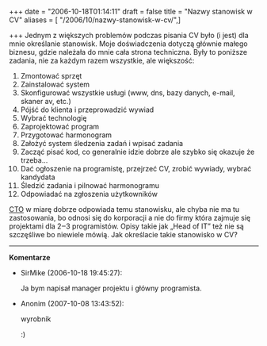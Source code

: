 +++
date = "2006-10-18T01:14:11"
draft = false
title = "Nazwy stanowisk w CV"
aliases = [ "/2006/10/nazwy-stanowisk-w-cv/",]

+++
Jednym z większych problemów podczas pisania CV było (i jest) dla mnie
określanie stanowisk. Moje doświadczenia dotyczą głównie małego biznesu, gdzie
należała do mnie cała strona techniczna. Były to poniższe zadania, nie za
każdym razem wszystkie, ale większość:

  1. Zmontować sprzęt
  2. Zainstalować system
  3. Skonfigurować wszystkie usługi (www, dns, bazy danych, e-mail, skaner av, etc.)
  4. Pójść do klienta i przeprowadzić wywiad
  5. Wybrać technologię
  6. Zaprojektować program
  7. Przygotować harmonogram
  8. Założyć system śledzenia zadań i wpisać zadania
  9. Zacząć pisać kod, co generalnie idzie dobrze ale szybko się okazuje że trzeba...
  10. Dać ogłoszenie na programistę, przejrzeć CV, zrobić wywiady, wybrać kandydata
  11. Śledzić zadania i pilnować harmonogramu
  12. Odpowiadać na zgłoszenia użytkowników

[CTO](http://en.wikipedia.org/wiki/Chief_technical_officer) w miarę dobrze
odpowiada temu stanowisku, ale chyba nie ma tu zastosowania, bo odnosi się do
korporacji a nie do firmy która zajmuje się projektami dla 2‒3 programistów.
Opisy takie jak „Head of IT” też nie są szczęśliwe bo niewiele mówią. Jak
określacie takie stanowisko w CV?

----
**Komentarze**

* SirMike (2006-10-18 19:45:27): <p>Ja bym napisał manager projektu i główny
  programista.</p>
* Anonim (2007-10-08 13:43:52): <p>wyrobnik</p>  <p>:)</p>
